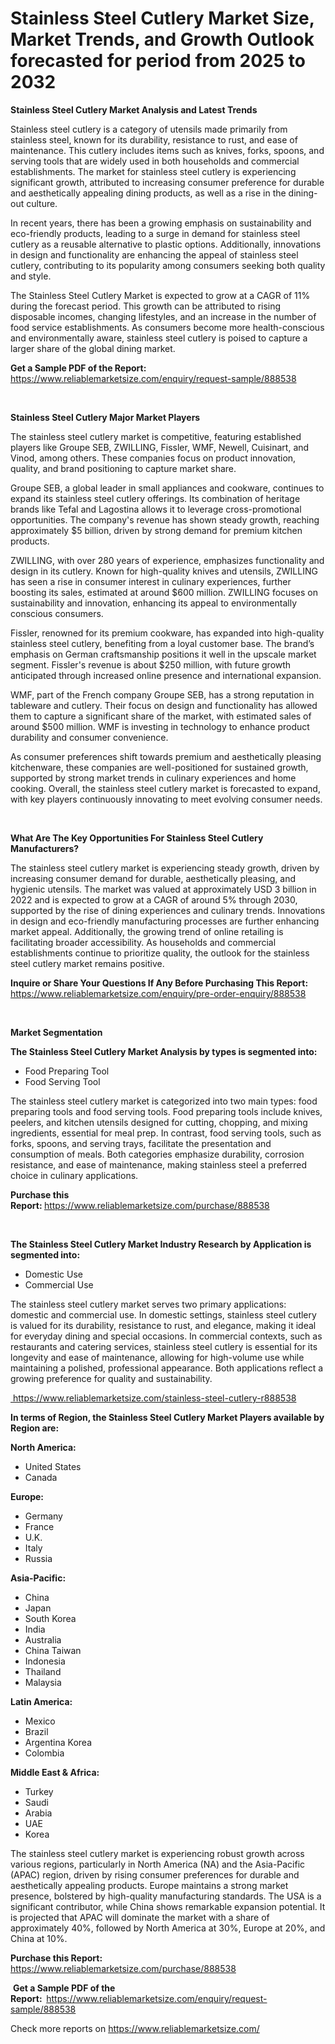 <p><h1>Stainless Steel Cutlery Market Size, Market Trends, and Growth Outlook forecasted for period from 2025 to 2032</h1></p><p><strong>Stainless Steel Cutlery Market Analysis and Latest Trends</strong></p>
<p><p>Stainless steel cutlery is a category of utensils made primarily from stainless steel, known for its durability, resistance to rust, and ease of maintenance. This cutlery includes items such as knives, forks, spoons, and serving tools that are widely used in both households and commercial establishments. The market for stainless steel cutlery is experiencing significant growth, attributed to increasing consumer preference for durable and aesthetically appealing dining products, as well as a rise in the dining-out culture.</p><p>In recent years, there has been a growing emphasis on sustainability and eco-friendly products, leading to a surge in demand for stainless steel cutlery as a reusable alternative to plastic options. Additionally, innovations in design and functionality are enhancing the appeal of stainless steel cutlery, contributing to its popularity among consumers seeking both quality and style.</p><p>The Stainless Steel Cutlery Market is expected to grow at a CAGR of 11% during the forecast period. This growth can be attributed to rising disposable incomes, changing lifestyles, and an increase in the number of food service establishments. As consumers become more health-conscious and environmentally aware, stainless steel cutlery is poised to capture a larger share of the global dining market.</p></p>
<p><strong>Get a Sample PDF of the Report:&nbsp;</strong> <a href="https://www.reliablemarketsize.com/enquiry/request-sample/888538?utm_campaign=2034&utm_medium=2&utm_source=Github&utm_content=ia&utm_term=07022025&utm_id=stainless-steel-cutlery">https://www.reliablemarketsize.com/enquiry/request-sample/888538</a></p>
<p>&nbsp;</p>
<p><strong>Stainless Steel Cutlery Major Market Players</strong></p>
<p><p>The stainless steel cutlery market is competitive, featuring established players like Groupe SEB, ZWILLING, Fissler, WMF, Newell, Cuisinart, and Vinod, among others. These companies focus on product innovation, quality, and brand positioning to capture market share.</p><p>Groupe SEB, a global leader in small appliances and cookware, continues to expand its stainless steel cutlery offerings. Its combination of heritage brands like Tefal and Lagostina allows it to leverage cross-promotional opportunities. The company's revenue has shown steady growth, reaching approximately $5 billion, driven by strong demand for premium kitchen products.</p><p>ZWILLING, with over 280 years of experience, emphasizes functionality and design in its cutlery. Known for high-quality knives and utensils, ZWILLING has seen a rise in consumer interest in culinary experiences, further boosting its sales, estimated at around $600 million. ZWILLING focuses on sustainability and innovation, enhancing its appeal to environmentally conscious consumers. </p><p>Fissler, renowned for its premium cookware, has expanded into high-quality stainless steel cutlery, benefiting from a loyal customer base. The brand’s emphasis on German craftsmanship positions it well in the upscale market segment. Fissler's revenue is about $250 million, with future growth anticipated through increased online presence and international expansion. </p><p>WMF, part of the French company Groupe SEB, has a strong reputation in tableware and cutlery. Their focus on design and functionality has allowed them to capture a significant share of the market, with estimated sales of around $500 million. WMF is investing in technology to enhance product durability and consumer convenience.</p><p>As consumer preferences shift towards premium and aesthetically pleasing kitchenware, these companies are well-positioned for sustained growth, supported by strong market trends in culinary experiences and home cooking. Overall, the stainless steel cutlery market is forecasted to expand, with key players continuously innovating to meet evolving consumer needs.</p></p>
<p>&nbsp;</p>
<p><strong>What Are The Key Opportunities For Stainless Steel Cutlery Manufacturers?</strong></p>
<p><p>The stainless steel cutlery market is experiencing steady growth, driven by increasing consumer demand for durable, aesthetically pleasing, and hygienic utensils. The market was valued at approximately USD 3 billion in 2022 and is expected to grow at a CAGR of around 5% through 2030, supported by the rise of dining experiences and culinary trends. Innovations in design and eco-friendly manufacturing processes are further enhancing market appeal. Additionally, the growing trend of online retailing is facilitating broader accessibility. As households and commercial establishments continue to prioritize quality, the outlook for the stainless steel cutlery market remains positive.</p></p>
<p><strong>Inquire or Share Your Questions If Any Before Purchasing This Report:</strong> <a href="https://www.reliablemarketsize.com/enquiry/pre-order-enquiry/888538?utm_campaign=2034&utm_medium=2&utm_source=Github&utm_content=ia&utm_term=07022025&utm_id=stainless-steel-cutlery">https://www.reliablemarketsize.com/enquiry/pre-order-enquiry/888538</a></p>
<p>&nbsp;</p>
<p><strong>Market Segmentation</strong></p>
<p><strong>The Stainless Steel Cutlery Market Analysis by types is segmented into:</strong></p>
<p><ul><li>Food Preparing Tool</li><li>Food Serving Tool</li></ul></p>
<p><p>The stainless steel cutlery market is categorized into two main types: food preparing tools and food serving tools. Food preparing tools include knives, peelers, and kitchen utensils designed for cutting, chopping, and mixing ingredients, essential for meal prep. In contrast, food serving tools, such as forks, spoons, and serving trays, facilitate the presentation and consumption of meals. Both categories emphasize durability, corrosion resistance, and ease of maintenance, making stainless steel a preferred choice in culinary applications.</p></p>
<p><strong>Purchase this Report:&nbsp;</strong><a href="https://www.reliablemarketsize.com/purchase/888538?utm_campaign=2034&utm_medium=2&utm_source=Github&utm_content=ia&utm_term=07022025&utm_id=stainless-steel-cutlery">https://www.reliablemarketsize.com/purchase/888538</a></p>
<p>&nbsp;</p>
<p><strong>The Stainless Steel Cutlery Market Industry Research by Application is segmented into:</strong></p>
<p><ul><li>Domestic Use</li><li>Commercial Use</li></ul></p>
<p><p>The stainless steel cutlery market serves two primary applications: domestic and commercial use. In domestic settings, stainless steel cutlery is valued for its durability, resistance to rust, and elegance, making it ideal for everyday dining and special occasions. In commercial contexts, such as restaurants and catering services, stainless steel cutlery is essential for its longevity and ease of maintenance, allowing for high-volume use while maintaining a polished, professional appearance. Both applications reflect a growing preference for quality and sustainability.</p></p>
<p><a href="https://www.reliablemarketsize.com/stainless-steel-cutlery-r888538?utm_campaign=2034&utm_medium=2&utm_source=Github&utm_content=ia&utm_term=07022025&utm_id=stainless-steel-cutlery">&nbsp;https://www.reliablemarketsize.com/stainless-steel-cutlery-r888538</a></p>
<p><strong>In terms of Region, the Stainless Steel Cutlery Market Players available by Region are:</strong></p>
<p>
    <p> <strong> North America: </strong>
        <ul>
            <li>United States</li>
            <li>Canada</li>
        </ul>
        </p> 
    <p> <strong> Europe: </strong>
        <ul>
            <li>Germany</li>
            <li>France</li>
            <li>U.K.</li>
            <li>Italy</li>
            <li>Russia</li>
        </ul>
        </p> 
    <p> <strong> Asia-Pacific: </strong>
        <ul>
            <li>China</li>
            <li>Japan</li>
            <li>South Korea</li>
            <li>India</li>
            <li>Australia</li>
            <li>China Taiwan</li>
            <li>Indonesia</li>
            <li>Thailand</li>
            <li>Malaysia</li>
        </ul>
        </p> 
    <p> <strong> Latin America: </strong>
        <ul>
            <li>Mexico</li>
            <li>Brazil</li>
            <li>Argentina Korea</li>
            <li>Colombia</li>
        </ul>
        </p> 
    <p> <strong> Middle East & Africa: </strong>
        <ul>
            <li>Turkey</li>
            <li>Saudi</li>
            <li>Arabia</li>
            <li>UAE</li>
            <li>Korea</li>
        </ul>
    </p>
    </p>
<p><p>The stainless steel cutlery market is experiencing robust growth across various regions, particularly in North America (NA) and the Asia-Pacific (APAC) region, driven by rising consumer preferences for durable and aesthetically appealing products. Europe maintains a strong market presence, bolstered by high-quality manufacturing standards. The USA is a significant contributor, while China shows remarkable expansion potential. It is projected that APAC will dominate the market with a share of approximately 40%, followed by North America at 30%, Europe at 20%, and China at 10%.</p></p>
<p><strong>Purchase this Report: </strong><a href="https://www.reliablemarketsize.com/purchase/888538?utm_campaign=2034&utm_medium=2&utm_source=Github&utm_content=ia&utm_term=07022025&utm_id=stainless-steel-cutlery">https://www.reliablemarketsize.com/purchase/888538</a></p>
<p>&nbsp;<strong>Get a Sample PDF of the Report:&nbsp;&nbsp;</strong><a href="https://www.reliablemarketsize.com/enquiry/request-sample/888538?utm_campaign=2034&utm_medium=2&utm_source=Github&utm_content=ia&utm_term=07022025&utm_id=stainless-steel-cutlery">https://www.reliablemarketsize.com/enquiry/request-sample/888538</a></p>
<p><strong></strong></p>
<p>Check more reports on <a href="https://www.reliablemarketsize.com/?utm_campaign=2034&utm_medium=2&utm_source=Github&utm_content=ia&utm_term=07022025&utm_id=stainless-steel-cutlery">https://www.reliablemarketsize.com/</a></p>